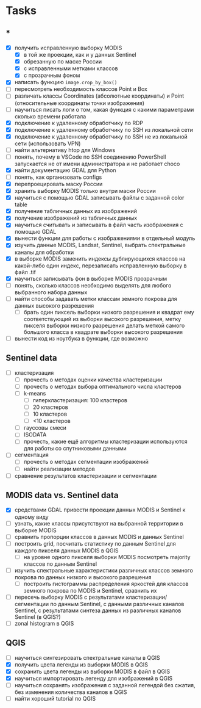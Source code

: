 # Tasks

## *

- [x] получить исправленную выборку MODIS
  - [x] в той же проекции, как и у данных Sentinel
  - [x] обрезанную по маске России
  - [x] с исправленными метками классов
  - [x] с прозрачным фоном
- [x] написать функцию `image.crop_by_box()`
- [ ] пересмотреть необходимость классов Point и Box
- [ ] различать классы Coordinates (абсолютные координаты) и Point (относительные координаты точки изображения)
- [ ] научиться писать логи о том, какая функция с какими параметрами сколько времени работала
- [x] подключение к удаленному обработчику по RDP
- [x] подключение к удаленному обработчику по SSH из локальной сети
- [x] подключение к удаленному обработчику по SSH не из локальной сети (использовать VPN)
- [ ] найти альтернативу htop для Windows
- [ ] понять, почему в VSCode по SSH соединению PowerShell запускается не от имени администратора и не работает choco
- [x] найти документацию GDAL для Python
- [ ] понять, как организовать configs
- [x] перепроецировать маску России
- [x] хранить выборку MODIS только внутри маски России
- [x] научиться с помощью GDAL записывать файлы с заданной color table
- [x] получение табличных данных из изображений
- [x] получение изображений из табличных данных
- [x] научиться считывать и записывать в файл часть изображения с помощью GDAL
- [x] вынести функции для работы с изображениями в отдельный модуль
- [x] изучить данные MODIS, Landsat, Sentinel, выбрать спектральные каналы для обработки
- [x] в выборке MODIS заменить индексы дублирующихся классов на какой-либо один индекс, перезаписать исправленную выборку в файл .tif
- [x] научиться записывать фон в выборке MODIS прозрачным
- [ ] понять, сколько классов необходимо выделять для любого выбранного набора данных
- [ ] найти способы задавать метки классам земного покрова для данных высокого разрешения
  - [ ] брать один пиксель выборки низкого разрешения и квадрат ему соответствующий из выборки высокого разрешения, метку пикселя выборки низкого разрешения делать меткой самого большого класса в квадрате выборки высокого разрешения
- [ ] вынести код из ноутбука в функции, где возможно

## Sentinel data

- [ ] кластеризация
  - [ ] прочесть о методах оценки качества кластеризации
  - [ ] прочесть о методах выбора оптимального числа кластеров
  - [ ] k-means
    - [ ] гиперкластеризация: 100 кластеров
    - [ ] 20 кластеров
    - [ ] 10 кластеров
    - [ ] <10 кластеров
  - [ ] гауссовы смеси
  - [ ] ISODATA
  - [ ] прочесть, какие ещё алгоритмы кластеризации используются для работы со спутниковыми данными

- [ ] сегментация
  - [ ] прочесть о методах сегментации изображений
  - [ ] найти реализации методов

- [ ] сравнение результатов кластеризации и сегментации

## MODIS data vs. Sentinel data

- [x] средствами GDAL привести проекции данных MODIS и Sentinel к одному виду
- [ ] узнать, какие классы присутствуют на выбранной территории в выборке MODIS
- [ ] сравнить пропорции классов в данных MODIS и данных Sentinel
- [ ] построить grid, посчитать статистику по данным Sentinel для каждого пикселя данных MODIS в QGIS
  - [ ] на уровне одного пикселя выборки MODIS посмотреть majority классов по данным Sentinel
- [ ] изучить спектральные характеристики различных классов земного покрова по данных низкого и высокого разрешения
  - [ ] построить гистограммы распределения яркостей для классов земного покрова по MODIS и Sentinel, сравнить их
- [ ] пересечь выборку MODIS с результатами кластеризации/сегментации по данным Sentinel, с данными различных каналов Sentinel, c результатами синтеза данных из различных каналов Sentinel (в QGIS?)
- [ ] zonal histogram в QGIS

## QGIS

- [ ] научиться синтезировать спектральные каналы в QGIS
- [x] получить цвета легенды из выборки MODIS в QGIS
- [x] сохранить цвета легенды из выборки MODIS в файл в QGIS
- [x] научиться импортировать легенду для изображений в QGIS
- [ ] научиться сохранять изображения с заданной легендой без сжатия, без изменения количества каналов в QGIS
- [ ] найти хороший tutorial по QGIS
